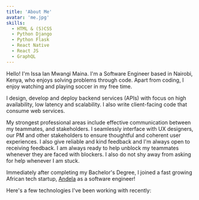 ```yaml
---
title: 'About Me'
avatar: 'me.jpg'
skills:
  - HTML & (S)CSS
  - Python Django
  - Python Flask
  - React Native
  - React JS
  - GraphQL
---
```


Hello! I'm Issa Ian Mwangi Maina. I'm a Software Engineer based in Nairobi, Kenya, who enjoys solving problems through code. Apart from coding, I enjoy watching and playing soccer in my free time.

I design, develop and deploy backend services (APIs) with focus on high availability, low latency and scalability. I also write client-facing code that consume web services.

My strongest professional areas include effective communication between my teammates, and stakeholders. I seamlessly interface with UX designers, our PM and other stakeholders to ensure thoughtful and coherent user experiences. I also give reliable and kind feedback and I'm always open to receiving feedback. I am always ready to help unblock my teammates whenever they are faced with blockers. I also do not shy away from asking for help whenever I am stuck.

Immediately after completing my Bachelor's Degree, I joined a fast growing African tech
startup, [Andela](https://andela.com) as a software engineer!

Here's a few technologies I've been working with recently:
